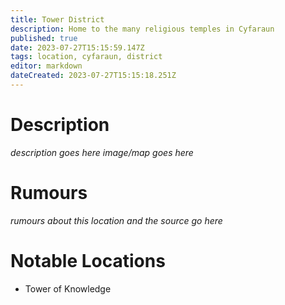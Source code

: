 ```yaml
---
title: Tower District
description: Home to the many religious temples in Cyfaraun
published: true
date: 2023-07-27T15:15:59.147Z
tags: location, cyfaraun, district
editor: markdown
dateCreated: 2023-07-27T15:15:18.251Z
---
```


# Description
*description goes here*
*image/map goes here*

# Rumours
*rumours about this location and the source go here*

# Notable Locations
- Tower of Knowledge